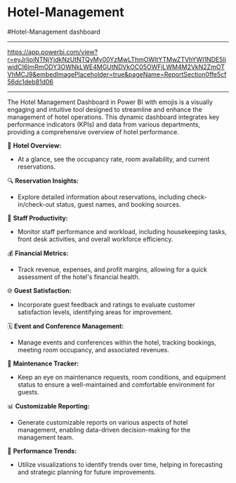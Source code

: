 # Hotel-Management
#Hotel-Management dashboard 
***********************************************************************************************************************************************************************************
https://app.powerbi.com/view?r=eyJrIjoiNTNjYjdkNzUtNTQyMy00YzMwLThmOWItYTMwZTVhYWI1NDE5IiwidCI6ImRmODY3OWNkLWE4MGUtNDVkOC05OWFjLWM4M2VkN2ZmOTVhMCJ9&embedImagePlaceholder=true&pageName=ReportSection0ffe5cf56dc1deb81d06
______________________________________________________________________________________________________________________________________________________________________________________________
The Hotel Management Dashboard in Power BI with emojis is a visually engaging and intuitive tool designed to streamline and enhance the management of hotel operations. This dynamic dashboard integrates key performance indicators (KPIs) and data from various departments, providing a comprehensive overview of hotel performance.

🏨 **Hotel Overview:**  

- At a glance, see the occupancy rate, room availability, and current reservations. 

🔍 **Reservation Insights:**  

- Explore detailed information about reservations, including check-in/check-out status, guest names, and booking sources.

💼 **Staff Productivity:**  

- Monitor staff performance and workload, including housekeeping tasks, front desk activities, and overall workforce efficiency.  

💰 **Financial Metrics:**   

- Track revenue, expenses, and profit margins, allowing for a quick assessment of the hotel's financial health. 

🌐 **Guest Satisfaction:**   

- Incorporate guest feedback and ratings to evaluate customer satisfaction levels, identifying areas for improvement. 

🗓️ **Event and Conference Management:** 

- Manage events and conferences within the hotel, tracking bookings, meeting room occupancy, and associated revenues.  

🔧 **Maintenance Tracker:**  

- Keep an eye on maintenance requests, room conditions, and equipment status to ensure a well-maintained and comfortable environment for guests.

📊 **Customizable Reporting:**   

- Generate customizable reports on various aspects of hotel management, enabling data-driven decision-making for the management team.

🚀 **Performance Trends:**  

- Utilize visualizations to identify trends over time, helping in forecasting and strategic planning for future improvements.  
